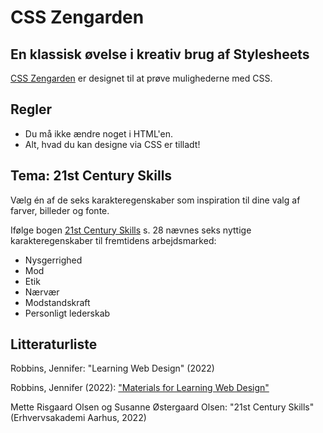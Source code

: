 # CSS Zengarden

## En klassisk øvelse i kreativ brug af Stylesheets

[CSS Zengarden](https://csszengarden.com/) er designet til at prøve mulighederne med CSS.

## Regler

* Du må ikke ændre noget i HTML'en.
* Alt, hvad du kan designe via CSS er tilladt!

## Tema: 21st Century Skills

Vælg én af de seks karakteregenskaber som inspiration til dine valg af farver, billeder og fonte.

Ifølge bogen [21st Century Skills](https://ipaper.ipapercms.dk/ErhvervsakademiAarhus/Forskningsrapportguides/21-century-skills/?page=28) s. 28 nævnes seks nyttige karakteregenskaber til fremtidens arbejdsmarked:

* Nysgerrighed
* Mod
* Etik
* Nærvær
* Modstandskraft
* Personligt lederskab

## Litteraturliste

Robbins, Jennifer: "Learning Web Design" (2022)

Robbins, Jennifer (2022): ["Materials for Learning Web Design"](https://learningwebdesign.com/5e/materials/LWD5e_materials.zip)

Mette Risgaard Olsen og Susanne Østergaard Olsen: "21st Century Skills" (Erhvervsakademi Aarhus, 2022)